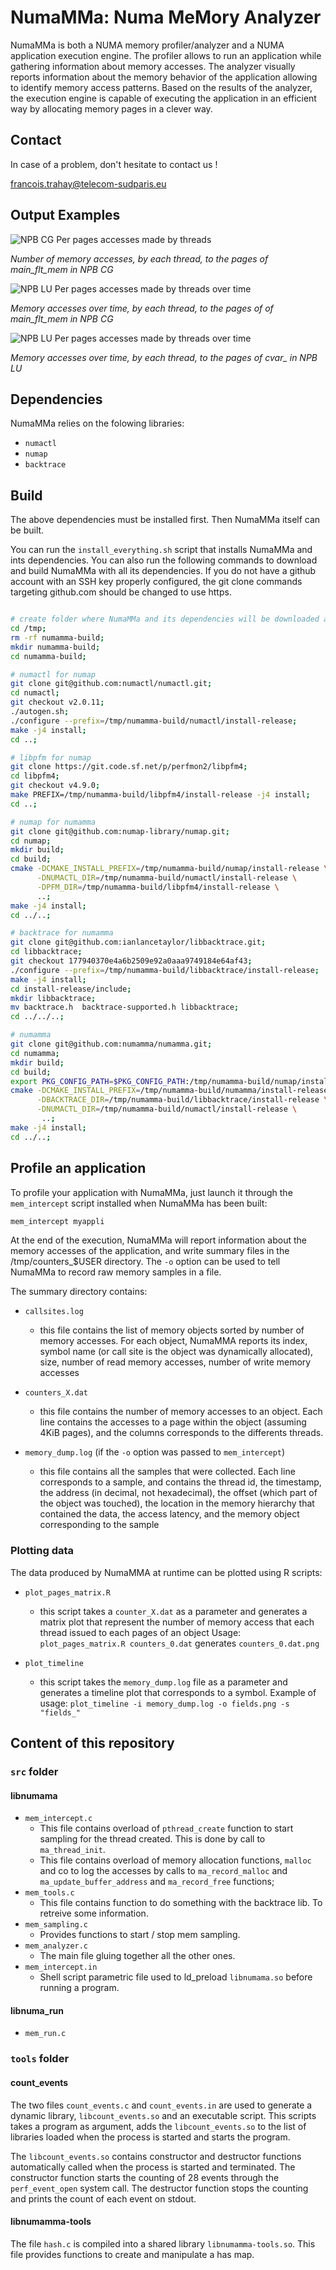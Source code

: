 # NumaMMa: Numa MeMory Analyzer 

NumaMMa is both a NUMA memory profiler/analyzer and a NUMA application execution engine. The profiler allows to run an application while gathering information about memory accesses. The analyzer visually reports information about the memory behavior of the application allowing to identify memory access patterns. Based on the results of the analyzer, the execution engine is capable of executing the application in an efficient way by allocating memory pages in a clever way.

## Contact

In case of a problem, don't hesitate to contact us !

<francois.trahay@telecom-sudparis.eu>


## Output Examples

![NPB CG Per pages accesses made by threads](https://github.com/numamma/numamma/blob/master/doc/screenshots/numamma-npb-cg-pages-threads.png)

*Number of memory accesses, by each thread, to the pages of main_flt_mem in NPB CG*

![NPB LU Per pages accesses made by threads over time](https://github.com/numamma/numamma/blob/master/doc/screenshots/numamma-npb-cg-pages-threads-time.png)

*Memory accesses over time, by each thread, to the pages of of main_flt_mem in NPB CG*

![NPB LU Per pages accesses made by threads over time](https://github.com/numamma/numamma/blob/master/doc/screenshots/numamma-npb-lu-pages-threads-time.png)

*Memory accesses over time, by each thread, to the pages of cvar_ in NPB LU*


## Dependencies

NumaMMa relies on the folowing libraries:

- `numactl`
- `numap`
- `backtrace`

## Build

The above dependencies must be installed first. Then NumaMMa itself can be built.

You can run the `install_everything.sh` script that installs NumaMMa and ints dependencies. You can also run the following commands to download and build NumaMMa with all its dependencies. If you do not have a github account with an SSH key properly configured, the git clone commands targeting github.com should be changed to use https.

```bash

# create folder where NumaMMa and its dependencies will be downloaded and built
cd /tmp;
rm -rf numamma-build;
mkdir numamma-build;
cd numamma-build;

# numactl for numap
git clone git@github.com:numactl/numactl.git;
cd numactl;
git checkout v2.0.11;
./autogen.sh;
./configure --prefix=/tmp/numamma-build/numactl/install-release;
make -j4 install;
cd ..;

# libpfm for numap
git clone https://git.code.sf.net/p/perfmon2/libpfm4;
cd libpfm4;
git checkout v4.9.0;
make PREFIX=/tmp/numamma-build/libpfm4/install-release -j4 install;
cd ..;

# numap for numamma
git clone git@github.com:numap-library/numap.git;
cd numap;
mkdir build;
cd build;
cmake -DCMAKE_INSTALL_PREFIX=/tmp/numamma-build/numap/install-release \
      -DNUMACTL_DIR=/tmp/numamma-build/numactl/install-release \
      -DPFM_DIR=/tmp/numamma-build/libpfm4/install-release \
      ..;
make -j4 install;
cd ../..;

# backtrace for numamma
git clone git@github.com:ianlancetaylor/libbacktrace.git;
cd libbacktrace;
git checkout 177940370e4a6b2509e92a0aaa9749184e64af43;
./configure --prefix=/tmp/numamma-build/libbacktrace/install-release;
make -j4 install;
cd install-release/include;
mkdir libbacktrace;
mv backtrace.h  backtrace-supported.h libbacktrace;
cd ../../..;

# numamma
git clone git@github.com:numamma/numamma.git;
cd numamma;
mkdir build;
cd build;
export PKG_CONFIG_PATH=$PKG_CONFIG_PATH:/tmp/numamma-build/numap/install-release/lib/pkgconfig
cmake -DCMAKE_INSTALL_PREFIX=/tmp/numamma-build/numamma/install-release \
      -DBACKTRACE_DIR=/tmp/numamma-build/libbacktrace/install-release \
      -DNUMACTL_DIR=/tmp/numamma-build/numactl/install-release \
       ..;
make -j4 install;
cd ../..;

```

## Profile an application

To profile your application with NumaMMa, just launch it through the `mem_intercept` script installed when NumaMMa has been built:

```bash
mem_intercept myappli      
```

At the end of the execution, NumaMMa will report information about the memory accesses of the application, and write summary files in the /tmp/counters_$USER directory. The `-o` option can be used to tell NumaMMa to record raw memory samples in a file.

The summary directory contains:

- `callsites.log`
  + this file contains the list of memory objects sorted by number of memory accesses. For each object, NumaMMA reports its index, symbol name (or call site is the object was dynamically allocated), size, number of read memory accesses, number of write memory accesses

- `counters_X.dat`
  + this file contains the number of memory accesses to an object. Each line contains the accesses to a page within the object (assuming 4KiB pages), and the columns corresponds to the differents threads.

- `memory_dump.log` (if the `-o` option was passed to `mem_intercept`)
  + this file contains all the samples that were collected. Each line corresponds to a sample, and contains the thread id, the timestamp, the address (in decimal, not hexadecimal), the offset (which part of the object was touched), the location in the memory hierarchy that contained the data, the access latency, and the memory object corresponding to the sample

### Plotting data

The data produced by NumaMMA at runtime can be plotted using R scripts:

- `plot_pages_matrix.R`
  + this script takes a `counter_X.dat` as a parameter and generates a matrix plot that represent the number of memory access that each thread issued to each pages of an object
  Usage: `plot_pages_matrix.R counters_0.dat` generates `counters_0.dat.png`

- `plot_timeline`
  + this script takes the `memory_dump.log` file as a parameter and generates a timeline plot that corresponds to a symbol.
  Example of usage: `plot_timeline -i memory_dump.log -o fields.png -s  "fields_"`

## Content of this repository

### `src` folder

#### libnumama

- `mem_intercept.c`
  + This file contains overload  of `pthread_create` function to start
    sampling  for the  thread  created.  This is  done  by  call  to
    `ma_thread_init`.
  +  This  file  contains  overload of  memory  allocation  functions,
    `malloc` and co to log the accesses by calls to `ma_record_malloc`
    and `ma_update_buffer_address` and `ma_record_free` functions;
- `mem_tools.c`
  + This  file contains  function to do  something with  the backtrace
    lib. To retreive some information.
- `mem_sampling.c`
  + Provides functions to start / stop mem sampling.
- `mem_analyzer.c`
  + The main file gluing together all the other ones.
- `mem_intercept.in` 
  + Shell  script parametric  file  used  to ld_preload  `libnumama.so`
    before running a program.

#### libnuma_run

- `mem_run.c`

### `tools` folder

#### count_events

The  two  files `count_events.c`  and  `count_events.in`  are used  to
generate  a dynamic  library, `libcount_events.so`  and an  executable
script.   This  scripts   takes  a  program  as   argument,  adds  the
`libcount_events.so` to the list of  libraries loaded when the process
is started and starts the program.

The `libcount_events.so` contains constructor and destructor functions
automatically called when  the process is started  and terminated. The
constructor  function starts  the counting  of 28  events through  the
`perf_event_open`  system call.   The  destructor  function stops  the
counting and prints the count of each event on stdout.

#### libnumamma-tools

The   file    `hash.c`   is    compiled   into   a    shared   library
`libnumamma-tools.so`.  This file  provides  functions  to create  and
manipulate a has map.
